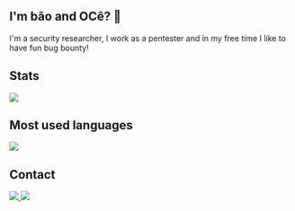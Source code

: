 ## I'm bão and OCê? 👋
 
I'm a security researcher, I work as a pentester and in my free time I like to have fun bug bounty!

## Stats

<div>
   <img src="https://github-readme-stats.vercel.app/api?username=phor3nsic&show_icons=true&theme=chartreuse-dark&include_all_commits=true&count_private=true&hide=issues" />
</div>

## Most used languages
<div>
  <img src="https://github-readme-stats.vercel.app/api/top-langs/?username=phor3nsic&langs_count=4&layout=compact&theme=dracula" />
  </div>
  
## Contact

   <a href="https://twitter.com/phor3nsic_br">
    <img src="https://img.shields.io/badge/twitter-@phor3nsic_br-red.svg?style=square&logo=twitter">
  </a>
  
  <a href="https://www.linkedin.com/in/wallesonmoura/">
    <img src="https://img.shields.io/badge/linkedin-@wallesonmoura-red.svg?style=square&logo=linkedin">
  </a>
